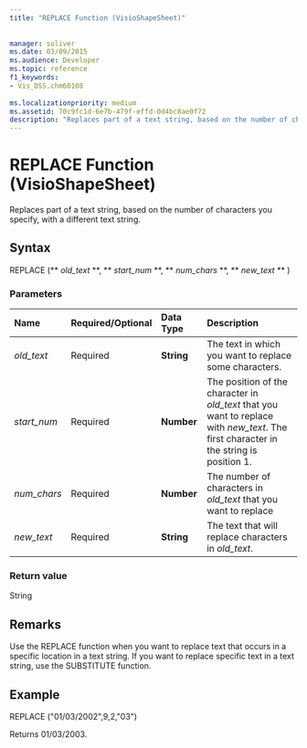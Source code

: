 ```yaml
---
title: "REPLACE Function (VisioShapeSheet)"
 
 
manager: soliver
ms.date: 03/09/2015
ms.audience: Developer
ms.topic: reference
f1_keywords:
- Vis_DSS.chm60108
 
ms.localizationpriority: medium
ms.assetid: 70c9fc1d-6e7b-479f-effd-0d4bc8ae0f72
description: "Replaces part of a text string, based on the number of characters you specify, with a different text string."
---
```


# REPLACE Function (VisioShapeSheet)

Replaces part of a text string, based on the number of characters you specify, with a different text string.
  
## Syntax

REPLACE (** *old_text* **, ** *start_num* **, ** *num_chars* **, ** *new_text* ** ) 
  
### Parameters

|**Name**|**Required/Optional**|**Data Type**|**Description**|
|:-----|:-----|:-----|:-----|
| _old_text_ <br/> |Required  <br/> |**String** <br/> |The text in which you want to replace some characters.  <br/> |
| _start_num_ <br/> |Required  <br/> |**Number** <br/> |The position of the character in  _old_text_ that you want to replace with  _new_text_. The first character in the string is position 1.  <br/> |
| _num_chars_ <br/> |Required  <br/> |**Number** <br/> |The number of characters in  _old_text_ that you want to replace  <br/> |
| _new_text_ <br/> |Required  <br/> |**String** <br/> |The text that will replace characters in  _old_text_.  <br/> |
   
### Return value

String
  
## Remarks

Use the REPLACE function when you want to replace text that occurs in a specific location in a text string. If you want to replace specific text in a text string, use the SUBSTITUTE function.
  
## Example

REPLACE ("01/03/2002",9,2,"03") 
  
Returns 01/03/2003. 
  

